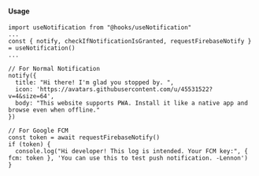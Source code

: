 #### Usage

    import useNotification from "@hooks/useNotification"
    ...
    const { notify, checkIfNotificationIsGranted, requestFirebaseNotify } = useNotification()
    ...
    
    // For Normal Notification
    notify({
      title: "Hi there! I'm glad you stopped by. ",
      icon: 'https://avatars.githubusercontent.com/u/45531522?v=4&size=64',
      body: "This website supports PWA. Install it like a native app and browse even when offline."
    })
    
    // For Google FCM
    const token = await requestFirebaseNotify()
    if (token) {
      console.log("Hi developer! This log is intended. Your FCM key:", { fcm: token }, 'You can use this to test push notification. -Lennon')
    }
